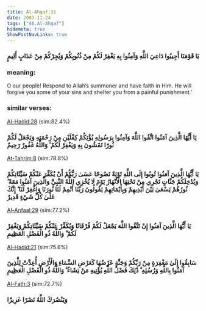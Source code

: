 ```yaml
---
title: Al-Ahqaf:31
date: 2007-11-24
tags: ["46.Al-Ahqaf"]
hidemeta: true 
ShowPostNavLinks: true 
---
```

### يَا قَوْمَنَا أَجِيبُوا دَاعِيَ اللَّهِ وَآمِنُوا بِهِ يَغْفِرْ لَكُمْ مِنْ ذُنُوبِكُمْ وَيُجِرْكُمْ مِنْ عَذَابٍ أَلِيمٍ
### meaning: 
O our people! Respond to Allah’s summoner and have faith in Him. He will forgive you some of your sins and shelter you from a painful punishment.’
### similar verses: 

[Al-Hadid:28](/57/28) (sim:82.4%)

### يَا أَيُّهَا الَّذِينَ آمَنُوا اتَّقُوا اللَّهَ وَآمِنُوا بِرَسُولِهِ يُؤْتِكُمْ كِفْلَيْنِ مِنْ رَحْمَتِهِ وَيَجْعَلْ لَكُمْ نُورًا تَمْشُونَ بِهِ وَيَغْفِرْ لَكُمْ ۚ وَاللَّهُ غَفُورٌ رَحِيمٌ

[At-Tahrim:8](/66/8) (sim:78.8%)

### يَا أَيُّهَا الَّذِينَ آمَنُوا تُوبُوا إِلَى اللَّهِ تَوْبَةً نَصُوحًا عَسَىٰ رَبُّكُمْ أَنْ يُكَفِّرَ عَنْكُمْ سَيِّئَاتِكُمْ وَيُدْخِلَكُمْ جَنَّاتٍ تَجْرِي مِنْ تَحْتِهَا الْأَنْهَارُ يَوْمَ لَا يُخْزِي اللَّهُ النَّبِيَّ وَالَّذِينَ آمَنُوا مَعَهُ ۖ نُورُهُمْ يَسْعَىٰ بَيْنَ أَيْدِيهِمْ وَبِأَيْمَانِهِمْ يَقُولُونَ رَبَّنَا أَتْمِمْ لَنَا نُورَنَا وَاغْفِرْ لَنَا ۖ إِنَّكَ عَلَىٰ كُلِّ شَيْءٍ قَدِيرٌ

[Al-Anfaal:29](/8/29) (sim:77.2%)

### يَا أَيُّهَا الَّذِينَ آمَنُوا إِنْ تَتَّقُوا اللَّهَ يَجْعَلْ لَكُمْ فُرْقَانًا وَيُكَفِّرْ عَنْكُمْ سَيِّئَاتِكُمْ وَيَغْفِرْ لَكُمْ ۗ وَاللَّهُ ذُو الْفَضْلِ الْعَظِيمِ

[Al-Hadid:21](/57/21) (sim:75.6%)

### سَابِقُوا إِلَىٰ مَغْفِرَةٍ مِنْ رَبِّكُمْ وَجَنَّةٍ عَرْضُهَا كَعَرْضِ السَّمَاءِ وَالْأَرْضِ أُعِدَّتْ لِلَّذِينَ آمَنُوا بِاللَّهِ وَرُسُلِهِ ۚ ذَٰلِكَ فَضْلُ اللَّهِ يُؤْتِيهِ مَنْ يَشَاءُ ۚ وَاللَّهُ ذُو الْفَضْلِ الْعَظِيمِ

[Al-Fath:3](/48/3) (sim:72.7%)

### وَيَنْصُرَكَ اللَّهُ نَصْرًا عَزِيزًا
